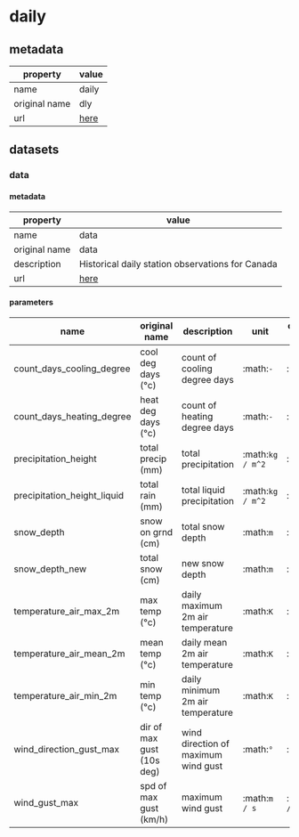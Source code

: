 # daily

## metadata

| property      | value                                                                                                                                                                              |
|---------------|------------------------------------------------------------------------------------------------------------------------------------------------------------------------------------|
| name          | daily                                                                                                                                                                              |
| original name | dly                                                                                                                                                                                |
| url           | [here](https://www.canada.ca/en/environment-climate-change/services/climate-change/canadian-centre-climate-services/display-download/technical-documentation-daily-data.html#toc0) |

## datasets

### data

#### metadata

| property      | value                                                                                                                                                                              |
|---------------|------------------------------------------------------------------------------------------------------------------------------------------------------------------------------------|
| name          | data                                                                                                                                                                               |
| original name | data                                                                                                                                                                               |
| description   | Historical daily station observations for Canada                                                                                                                                   |
| url           | [here](https://www.canada.ca/en/environment-climate-change/services/climate-change/canadian-centre-climate-services/display-download/technical-documentation-daily-data.html#toc0) |

#### parameters

| name                        | original name             | description                         | unit             | original unit  | constraints                |
|-----------------------------|---------------------------|-------------------------------------|------------------|----------------|----------------------------|
| count_days_cooling_degree   | cool deg days (°c)        | count of cooling degree days        | :math:`-`        | :math:`-`      | :math:`\geq{0}`            |
| count_days_heating_degree   | heat deg days (°c)        | count of heating degree days        | :math:`-`        | :math:`-`      | :math:`\geq{0}`            |
| precipitation_height        | total precip (mm)         | total precipitation                 | :math:`kg / m^2` | :math:`mm`     | :math:`\geq{0}`            |
| precipitation_height_liquid | total rain (mm)           | total liquid precipitation          | :math:`kg / m^2` | :math:`mm`     | :math:`\geq{0}`            |
| snow_depth                  | snow on grnd (cm)         | total snow depth                    | :math:`m`        | :math:`cm`     | :math:`\geq{0}`            |
| snow_depth_new              | total snow (cm)           | new snow depth                      | :math:`m`        | :math:`cm`     | :math:`\geq{0}`            |
| temperature_air_max_2m      | max temp (°c)             | daily maximum 2m air temperature    | :math:`K`        | :math:`°C`     | :math:`None`               |
| temperature_air_mean_2m     | mean temp (°c)            | daily mean 2m air temperature       | :math:`K`        | :math:`°C`     | :math:`None`               |
| temperature_air_min_2m      | min temp (°c)             | daily minimum 2m air temperature    | :math:`K`        | :math:`°C`     | :math:`None`               |
| wind_direction_gust_max     | dir of max gust (10s deg) | wind direction of maximum wind gust | :math:`°`        | :math:`°`      | :math:`\geq{0}, \leq{360}` |
| wind_gust_max               | spd of max gust (km/h)    | maximum wind gust                   | :math:`m / s`    | :math:`km / h` | :math:`\geq{0}`            |

